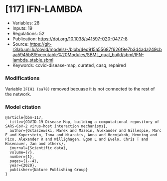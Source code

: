 # \[117\] IFN-LAMBDA

 - Variables: 28
 - Inputs: 19
 - Regulations: 52
 - Publication: https://doi.org/10.1038/s41597-020-0477-8
 - Source: https://git-r3lab.uni.lu/covid/models/-/blob/4ed915a55687f626f9e7b3d4ada249cbaa5945b8/Executable%20Modules/SBML_qual_build/sbml/IFN-lambda_stable.sbml
 - Keywords: covid-disease-map, curated, casq, repaired


### Modifications

Variable `IFIH1 (sa78)` removed becuase it is not connected to the rest of the network.

### Model citation

```
@article{bbm-117,
  title={COVID-19 Disease Map, building a computational repository of SARS-CoV-2 virus-host interaction mechanisms},
  author={Ostaszewski, Marek and Mazein, Alexander and Gillespie, Marc E and Kuperstein, Inna and Niarakis, Anna and Hermjakob, Henning and Pico, Alexander R and Willighagen, Egon L and Evelo, Chris T and Hasenauer, Jan and others},
  journal={Scientific data},
  volume={7},
  number={1},
  pages={1--4},
  year={2020},
  publisher={Nature Publishing Group}
}

```

